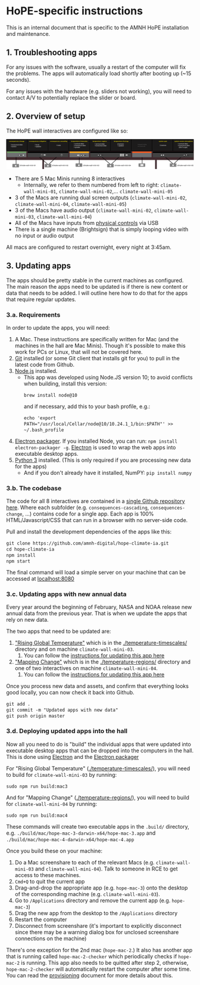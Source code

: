 # HoPE-specific instructions

This is an internal document that is specific to the AMNH HoPE installation and maintenance.

## 1. Troubleshooting apps

For any issues with the software, usually a restart of the computer will fix the problems. The apps will automatically load shortly after booting up (~15 seconds).

For any issues with the hardware (e.g. sliders not working), you will need to contact A/V to potentially replace the slider or board.

## 2. Overview of setup

The HoPE wall interactives are configured like so:

[![Climate wall controls](img/wall_diagrams_inputs.png)](img/wall_diagrams_inputs.png)

- There are 5 Mac Minis running 8 interactives
   - Internally, we refer to them numbered from left to right: `climate-wall-mini-01`, `climate-wall-mini-02`,... `climate-wall-mini-05`
- 3 of the Macs are running dual screen outputs (`climate-wall-mini-02`, `climate-wall-mini-04`, `climate-wall-mini-05`)
- 3 of the Macs have audio output (`climate-wall-mini-02`, `climate-wall-mini-03`, `climate-wall-mini-04`)
- All of the Macs have inputs from [physical controls](controls.md) via USB
- There is a single machine (Brightsign) that is simply looping video with no input or audio output

All macs are configured to restart overnight, every night at 3:45am.

## 3. Updating apps

The apps should be pretty stable in the current machines as configured. The main reason the apps need to be updated is if there is new content or data that needs to be added. I will outline here how to do that for the apps that require regular updates.

### 3.a. Requirements

In order to update the apps, you will need:

1. A Mac. These instructions are specifically written for Mac (and the machines in the hall are Mac Minis).  Though it's possible to make this work for PCs or Linux, that will not be covered here.
2. [Git](https://git-scm.com/) installed (or some Git client that installs git for you) to pull in the latest code from Github.
3. [Node.js](https://nodejs.org/en/) installed.
    - This app was developed using Node.JS version 10; to avoid conflicts when building, install this version:
      ```
      brew install node@10
      ```
      and if necessary, add this to your bash profile, e.g.:
      ```
      echo 'export PATH="/usr/local/Cellar/node@10/10.24.1_1/bin:$PATH"' >> ~/.bash_profile
      ```
4. [Electron packager](https://github.com/electron/electron-packager). If you installed Node, you can run: `npm install electron-packager -g`. [Electron](https://www.electronjs.org/) is used to wrap the web apps into executable desktop apps.
5. [Python 3](https://www.python.org/) installed. (This is only required if you are processing new data for the apps)
    - And if you don't already have it installed, NumPY: `pip install numpy`

### 3.b. The codebase

The code for all 8 interactives are contained in a [single Github repository here](https://github.com/amnh-digital/hope-climate-ia). Where each subfolder (e.g. `consequences-cascading`, `consequences-change`, ...) contains code for a single app. Each app is 100% HTML/Javascript/CSS that can run in a browser with no server-side code.

Pull and install the development dependencies of the apps like this:

```
git clone https://github.com/amnh-digital/hope-climate-ia.git
cd hope-climate-ia
npm install
npm start
```

The final command will load a simple server on your machine that can be accessed at [localhost:8080](http://localhost:8080/)

### 3.c. Updating apps with new annual data

Every year around the beginning of February, NASA and NOAA release new annual data from the previous year. That is when we update the apps that rely on new data.

The two apps that need to be updated are:

1. ["Rising Global Temperature"](https://amnh-digital.github.io/hope-climate-ia/temperature-timescales/embed.html) which is in the [./temperature-timescales/](https://github.com/amnh-digital/hope-climate-ia/tree/master/temperature-timescales) directory and on machine `climate-wall-mini-03`.
    1. You can follow the [instructions for updating this app here](https://github.com/amnh-digital/hope-climate-ia/tree/master/temperature-timescales#rising-global-temperature)
2. ["Mapping Change"](https://amnh-digital.github.io/hope-climate-ia/temperature-regions/embed.html) which is in the [./temperature-regions/](https://github.com/amnh-digital/hope-climate-ia/tree/master/temperature-regions) directory and one of two interactives on machine `climate-wall-mini-04`.
    1. You can follow the [instructions for updating this app here](https://github.com/amnh-digital/hope-climate-ia/tree/master/temperature-regions#mapping-change)

Once you process new data and assets, and confirm that everything looks good locally, you can now check it back into Github.

```
git add .
git commit -m "Updated apps with new data"
git push origin master
```

### 3.d. Deploying updated apps into the hall

Now all you need to do is "build" the individual apps that were updated into executable desktop apps that can be dropped into the computers in the hall. This is done using [Electron](https://www.electronjs.org/) and the [Electron packager](https://github.com/electron/electron-packager)

For "Rising Global Temperature" ([./temperature-timescales/](https://github.com/amnh-digital/hope-climate-ia/tree/master/temperature-timescales)), you will need to build for `climate-wall-mini-03` by running:

```
sudo npm run build:mac3
```

And for "Mapping Change" ([./temperature-regions/](https://github.com/amnh-digital/hope-climate-ia/tree/master/temperature-regions)), you will need to build for `climate-wall-mini-04` by running:

```
sudo npm run build:mac4
```

These commands will create two executable apps in the `.build/` directory, e.g. `./build/mac/hope-mac-3-darwin-x64/hope-mac-3.app` and `./build/mac/hope-mac-4-darwin-x64/hope-mac-4.app`

Once you build these on your machine:

1. Do a Mac screenshare to each of the relevant Macs (e.g. `climate-wall-mini-03` and `climate-wall-mini-04`). Talk to someone in RCE to get access to these machines.
2. `Cmd+Q` to quit the current app
3. Drag-and-drop the appropriate app (e.g. `hope-mac-3`) onto the desktop of the corresponding machine (e.g. `climate-wall-mini-03`).
4. Go to `/Applications` directory and remove the current app (e.g. `hope-mac-3`)
5. Drag the new app from the desktop to the `/Applications` directory
6. Restart the computer
7. Disconnect from screenshare (it's important to explicitly disconnect since there may be a warning dialog box for unclosed screenshare connections on the machine)

There's one exception for the 2nd mac (`hope-mac-2`.) It also has another app that is running called `hope-mac-2-checker` which periodically checks if `hope-mac-2` is running. This app also needs to be quitted after step 2, otherwise, `hope-mac-2-checker` will automatically restart the computer after some time. You can read the [provisioning](provisioning.md) document for more details about this.
